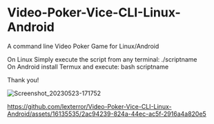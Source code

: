 # Video-Poker-Vice-CLI-Linux-Android
A command line Video Poker Game for Linux/Android

On Linux Simply execute the script from any terminal: ./scriptname 
<br>
On Android install Termux and execute: bash scriptname

Thank you!



![Screenshot_20230523-171752](https://github.com/lexterror/Video-Poker-Vice-CLI-Linux-Android/assets/16135535/fb35ffb6-a110-4b75-88c7-02a8a97b60ba)



https://github.com/lexterror/Video-Poker-Vice-CLI-Linux-Android/assets/16135535/2ac94239-824a-44ec-ac5f-2916a4a820e5

